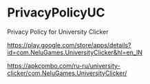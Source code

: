 # PrivacyPolicyUC
Privacy Policy for University Clicker

https://play.google.com/store/apps/details?id=com.NeluGames.UniversityClicker&hl=en_IN

https://apkcombo.com/ru-ru/university-clicker/com.NeluGames.UniversityClicker/
